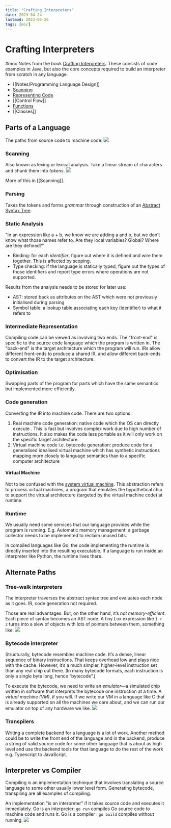 ```yaml
---
title: "Crafting Interpreters"
date: 2023-04-24
lastmod: 2023-05-26
tags: [moc]
---
```

# Crafting Interpreters
#moc
Notes from the book [Crafting Interpreters](http://craftinginterpreters.com/welcome.html). These consists of code examples in Java, but also the core concepts required to build an interpreter from scratch in any language.
- [[Notes/Programming Language Design]]
- [Scanning](Notes/Scanning.md)
- [Representing Code](Notes/Representing%20Code.md)
- [[Control Flow]]
- [Functions](Notes/Functions.md)
- [[Classes]]
## Parts of a Language
The paths from source code to machine code:
![](https://i.imgur.com/BzSEUJj.png)
### Scanning
Also known as lexing or lexical analysis. Take a linear stream of characters and chunk them into *tokens*.
![](https://i.imgur.com/HTwN5Ae.png)

More of this in [[Scanning]].
### Parsing
Takes the tokens and forms *grammar* through construction of an [Abstract Syntax Tree](Notes/Representing%20Code.md#Abstract%20Syntax%20Tree).
### Static Analysis
"In an expression like a + b, we know we are adding a and b, but we don’t know what those names refer to. Are they local variables? Global? Where are they defined?"
- Binding: for each *identifier*, figure out where it is defined and wire them together. This is affected by scoping.
- Type checking: if the language is statically typed, figure out the types of those identifiers and report type errors where operations are not supported.

Results from the analysis needs to be stored for later use:
- AST: stored back as attributes on the AST which were not previously initialised during parsing
- Symbol table: a lookup table associating each key (identifier) to what it refers to
### Intermediate Representation
Compiling code can be viewed as involving two ends. The "front-end" is specific to the source code language which the program is written in. The "back-end" is the target architecture which the program will run. IRs allow different front-ends to produce a shared IR, and allow different back-ends to convert the IR to the target architecture.
### Optimisation
Swapping parts of the program for parts which have the same semantics but implemented more efficiently.
### Code generation
Converting the IR into machine code. There are two options:
1. Real machine code generation: native code which the OS can directly execute . This is fast but involves complex work due to high number of instructions. It also makes the code less portable as it will only work on the specific target architecture.
2. Virtual machine code i.e. bytecode generation: produce code for a generalised idealised virtual machine which has synthetic instructions mapping more closely to language semantics than to a specific computer architecture
#### Virtual Machine
Not to be confused with the [system virtual machine](Notes/Virtualization.md). This abstraction refers to process virtual machines, a program that emulates the hypothetical chip to support the virtual architecture (targeted by the virtual machine code) at runtime.
### Runtime
We usually need some services that our language provides while the program is running. E.g.
Automatic memory management: a garbage collector needs to be implemented to reclaim unused bits.

In compiled languages like Go, the code implementing the runtime is directly inserted into the resulting executable. If a language is run inside an interpreter like Python, the runtime lives there.
## Alternate Paths
### Tree-walk interpreters
The interpreter traverses the abstract syntax tree and evaluates each node as it goes. IR, code generation not required.

Those are real advantages. But, on the other hand, it’s *not memory-efficient*. Each piece of syntax becomes an AST node. A tiny Lox expression like `1 + 2` turns into a slew of objects with lots of pointers between them, something like:
![](https://i.imgur.com/bLsHLtp.png)
### Bytecode interpreter
Structurally, bytecode resembles machine code. It’s a dense, linear sequence of binary instructions. That keeps overhead low and plays nice with the cache. However, it’s a much simpler, higher-level instruction set than any real chip out there. (In many bytecode formats, each instruction is only a single byte long, hence “bytecode”.)

To execute the bytecode, we need to write an *emulator*—a simulated chip written in software that interprets the bytecode one instruction at a time. A *virtual machine (VM)*, if you will. If we write our VM in a language like C that is already supported on all the machines we care about, and we can run our emulator on top of any hardware we like.
![](https://i.imgur.com/svohXTO.png)
### Transpilers
Writing a complete backend for a language is a lot of work. Another method could be to write the front end of the language and in the backend, produce a string of valid source code for some other language that is about as high level and use the backend tools for that language to do the rest of the work e.g. Typescript to JavaScript.
## Interpreter vs Compiler
Compiling is an implementation technique that involves translating a source language to some other usually lower level form. Generating bytecode, transpiling are all examples of compiling.

An implementation "is an interpreter" if it takes source code and executes it immediately. Go is an interpreter: `go run`  compiles Go source code to machine code and runs it. Go is a compiler : `go build` compiles without running.
![](https://i.imgur.com/71QCQUY.png)

